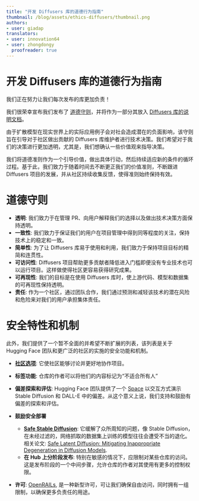 ```yaml
---
title: "开发 Diffusers 库的道德行为指南" 
thumbnail: /blog/assets/ethics-diffusers/thumbnail.png
authors:
- user: giadap
translators:
- user: innovation64
- user: zhongdongy
  proofreader: true
---
```


# 开发 Diffusers 库的道德行为指南

<!-- {blog_metadata} -->
<!-- {authors} -->

我们正在努力让我们每次发布的库更加负责！

我们很荣幸宣布我们发布了 [道德守则](https://huggingface.co/docs/diffusers/main/en/conceptual/ethical_guidelines)，并将作为一部分其放入 [ Diffusers 库的说明文档](https://huggingface.co/docs/diffusers/main/en/index)。

由于扩散模型在现实世界上的实际应用例子会对社会造成潜在的负面影响，该守则旨在引导对于社区做出贡献的 Diffusers 库维护者进行技术决策。我们希望对于我们的决策进行更加透明，尤其是，我们想确认一些价值观来指导决策。

我们将道德准则作为一个引导价值，做出具体行动，然后持续适应新的条件的循环过程。基于此，我们致力于随着时间去不断更正我们的价值准则，不断跟进 Diffusers 项目的发展，并从社区持续收集反馈，使得准则始终保持有效。

# 道德守则

- **透明**: 我们致力于在管理 PR、向用户解释我们的选择以及做出技术决策方面保持透明。
- **一致性**: 我们致力于保证我们的用户在项目管理中得到同等程度的关注，保持技术上的稳定和一致。
- **简单性**: 为了让 Diffusers 库易于使用和利用，我们致力于保持项目目标的精简和连贯性。
- **可访问性**: Diffusers 项目帮助更多贡献者降低进入门槛即便没有专业技术也可以运行项目。这样做使得社区更容易获得研究成果。
- **可再现性**: 我们的目标是在使用 Diffusers 库时，使上游代码、模型和数据集的可再现性保持透明。
- **责任**: 作为一个社区，通过团队合作，我们通过预测和减轻该技术的潜在风险和危险来对我们的用户承担集体责任。

# 安全特性和机制

此外，我们提供了一个暂不全面的并希望不断扩展的列表，该列表是关于 Hugging Face 团队和更广泛的社区的实施的安全功能和机制。

- **[社区选项](https://huggingface.co/docs/hub/repositories-pull-requests-discussions)**: 它使社区能够讨论并更好地协作项目。
- **标签功能**: 仓库的作者可以将他们的内容标记为“不适合所有人”
- **偏差探索和评估**: Hugging Face 团队提供了一个 [Space](https://huggingface.co/spaces/society-ethics/DiffusionBiasExplorer) 以交互方式演示 Stable Diffusion 和 DALL-E 中的偏差。从这个意义上说，我们支持和鼓励有偏差的探索和评估。
- **鼓励安全部署**

  - **[Safe Stable Diffusion](https://huggingface.co/docs/diffusers/main/en/api/pipelines/stable_diffusion_safe)**: 它缓解了众所周知的问题，像 Stable Diffusion，在未经过滤的，网络抓取的数据集上训练的模型往往会遭受不当的退化。相关论文: [Safe Latent Diffusion: Mitigating Inappropriate Degeneration in Diffusion Models](https://arxiv.org/abs/2211.05105).
  - **在 Hub 上分阶段发布**: 特别在敏感的情况下，应限制对某些仓库的访问。这是发布阶段的一个中间步骤，允许仓库的作者对其使用有更多的控制权限。

- **许可**: [OpenRAILs](https://huggingface.co/blog/open_rail), 是一种新型许可，可让我们确保自由访问，同时拥有一组限制，以确保更多负责任的用途。